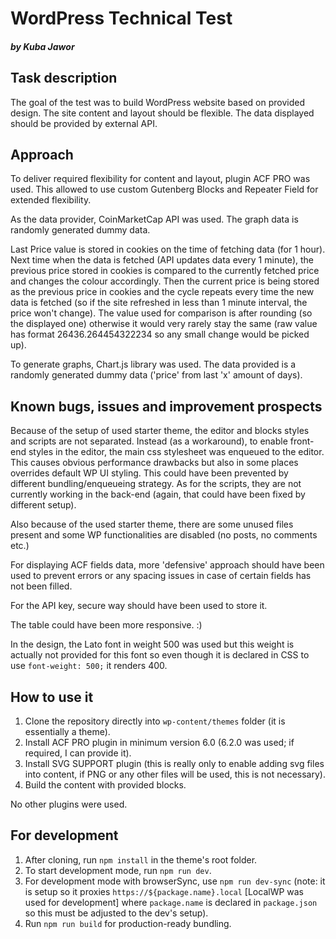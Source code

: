 # WordPress Technical Test
##### by Kuba Jawor

## Task description
The goal of the test was to build WordPress website based on provided design. The site content and layout should be flexible. The data displayed should be provided by external API.

## Approach
To deliver required flexibility for content and layout, plugin ACF PRO was used. This allowed to use custom Gutenberg Blocks and Repeater Field for extended flexibility. 

As the data provider, CoinMarketCap API was used. The graph data is randomly generated dummy data.

Last Price value is stored in cookies on the time of fetching data (for 1 hour). Next time when the data is fetched (API updates data every 1 minute), the previous price stored in cookies is compared to the currently fetched price and changes the colour accordingly. Then the current price is being stored as the previous price in cookies and the cycle repeats every time the new data is fetched (so if the site refreshed in less than 1 minute interval, the price won't change). The value used for comparison is after rounding (so the displayed one) otherwise it would very rarely stay the same (raw value has format 26436.264454322234 so any small change would be picked up).

To generate graphs, Chart.js library was used. The data provided is a randomly generated dummy data ('price' from last 'x' amount of days).

## Known bugs, issues and improvement prospects
Because of the setup of used starter theme, the editor and blocks styles and scripts are not separated. Instead (as a workaround), to enable front-end styles in the editor, the main css stylesheet was enqueued to the editor. This causes obvious performance drawbacks but also in some places overrides default WP UI styling. This could have been prevented by different bundling/enqueueing strategy. As for the scripts, they are not currently working in the back-end (again, that could have been fixed by different setup).

Also because of the used starter theme, there are some unused files present and some WP functionalities are disabled (no posts, no comments etc.)

For displaying ACF fields data, more 'defensive' approach should have been used to prevent errors or any spacing issues in case of certain fields has not been filled.

For the API key, secure way should have been used to store it.

The table could have been more responsive. :)

In the design, the Lato font in weight 500 was used but this weight is actually not provided for this font so even though it is declared in CSS to use `font-weight: 500;` it renders 400.

## How to use it
1. Clone the repository directly into `wp-content/themes` folder (it is essentially a theme).
2. Install ACF PRO plugin in minimum version 6.0 (6.2.0 was used; if required, I can provide it).
3. Install SVG SUPPORT plugin (this is really only to enable adding svg files into content, if PNG or any other files will be used, this is not necessary).
4. Build the content with provided blocks.

No other plugins were used.

## For development
1. After cloning, run `npm install` in the theme's root folder.
2. To start development mode, run `npm run dev`.
3. For development mode with browserSync, use `npm run dev-sync` (note: it is setup so it proxies `https://${package.name}.local` [LocalWP was used for development] where `package.name` is declared in `package.json` so this must be adjusted to the dev's setup).
4. Run `npm run build` for production-ready bundling.
